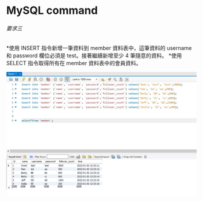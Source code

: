 # MySQL command

###### 要求三

*使用 INSERT 指令新增一筆資料到 member 資料表中，這筆資料的 username 和 password 欄位必須是 test。接著繼續新增至少 4 筆隨意的資料。
*使用 SELECT 指令取得所有在 member 資料表中的會員資料。

![](img/R3-1and2.jpg)



